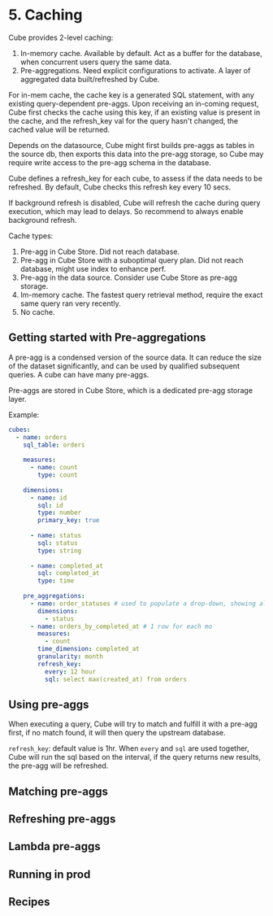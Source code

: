 # 5. Caching
Cube provides 2-level caching:
1. In-memory cache. Available by default. Act as a buffer for the database, when concurrent users query the same data. 
2. Pre-aggregations. Need explicit configurations to activate. A layer of aggregated data built/refreshed by Cube. 

For in-mem cache, the cache key is a generated SQL statement, with any existing query-dependent pre-aggs. Upon receiving an in-coming request, Cube first checks the cache using this key, if an existing value is present in the cache, and the refresh_key val for the query hasn't changed, the cached value will be returned. 

Depends on the datasource, Cube might first builds pre-aggs as tables in the source db, then exports this data into the pre-agg storage, so Cube may require write access to the pre-agg schema in the database. 

Cube defines a refresh_key for each cube, to assess if the data needs to be refreshed. By default, Cube checks this refresh key every 10 secs. 

If background refresh is disabled, Cube will refresh the cache during query execution, which may lead to delays. So recommend to always enable background refresh. 

Cache types:
1. Pre-agg in Cube Store. Did not reach database.
2. Pre-agg in Cube Store with a suboptimal query plan. Did not reach database, might use index to enhance perf.
3. Pre-agg in the data source. Consider use Cube Store as pre-agg storage. 
4. Im-memory cache. The fastest query retrieval method, require the exact same query ran very recently. 
5. No cache. 

## Getting started with Pre-aggregations
A pre-agg is a condensed version of the source data. It can reduce the size of the dataset significantly, and can be used by qualified subsequent queries. A cube can have many pre-aggs. 

Pre-aggs are stored in Cube Store, which is a dedicated pre-agg storage layer. 

Example:
```yml
cubes:
  - name: orders
    sql_table: orders
 
    measures:
      - name: count
        type: count
 
    dimensions:
      - name: id
        sql: id
        type: number
        primary_key: true
 
      - name: status
        sql: status
        type: string
 
      - name: completed_at
        sql: completed_at
        type: time
 
    pre_aggregations:
      - name: order_statuses # used to populate a drop-down, showing all status choices: 
        dimensions:
          - status
      - name: orders_by_completed_at # 1 row for each mo
        measures:
          - count
        time_dimension: completed_at
        granularity: month
        refresh_key:
          every: 12 hour
          sql: select max(created_at) from orders

```

## Using pre-aggs
When executing a query, Cube will try to match and fulfill it with a pre-agg first, if no match found, it will then query the upstream database. 

`refresh_key`: default value is 1hr. When `every` and `sql` are used together, Cube will run the sql based on the interval, if the query returns new results, the pre-agg will be refreshed. 


## Matching pre-aggs



## Refreshing pre-aggs



## Lambda pre-aggs



## Running in prod



## Recipes




